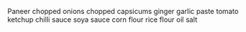 Paneer 
chopped onions
chopped capsicums
ginger garlic paste
tomato ketchup
chilli sauce
soya sauce
corn flour
rice flour
oil
salt